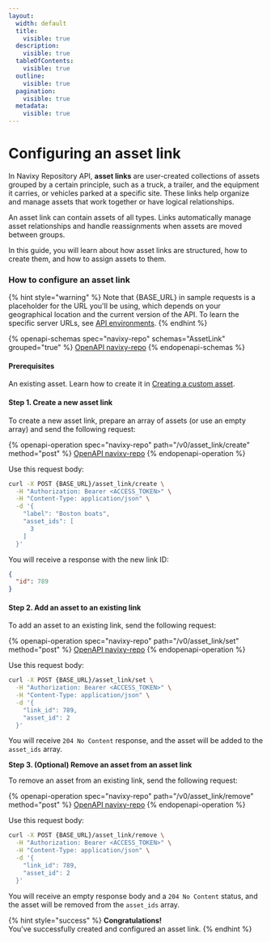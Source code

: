 ```yaml
---
layout:
  width: default
  title:
    visible: true
  description:
    visible: true
  tableOfContents:
    visible: true
  outline:
    visible: true
  pagination:
    visible: true
  metadata:
    visible: true
---
```


# Configuring an asset link

In Navixy Repository API, **asset links** are user-created collections of assets grouped by a certain principle, such as a truck, a trailer, and the equipment it carries, or vehicles parked at a specific site. These links help organize and manage assets that work together or have logical relationships.

An asset link can contain assets of all types. Links automatically manage asset relationships and handle reassignments when assets are moved between groups.

In this guide, you will learn about how asset links are structured, how to create them, and how to assign assets to them.

### How to configure an asset link

{% hint style="warning" %}
Note that {BASE\_URL} in sample requests is a placeholder for the URL you'll be using, which depends on your geographical location and the current version of the API. To learn the specific server URLs, see [API environments](../technical-reference.md#api-environments).
{% endhint %}

{% openapi-schemas spec="navixy-repo" schemas="AssetLink" grouped="true" %}
[OpenAPI navixy-repo](https://raw.githubusercontent.com/SquareGPS/navixy-api/refs/heads/navixy-repo/docs/navixy-repository-api/resources/navixy-repo-api-specification.yaml)
{% endopenapi-schemas %}

#### Prerequisites

An existing asset. Learn how to create it in [Creating a custom asset](creating-a-custom-asset.md).

#### Step 1. Create a new asset link

To create a new asset link, prepare an array of assets (or use an empty array) and send the following request:

{% openapi-operation spec="navixy-repo" path="/v0/asset_link/create" method="post" %}
[OpenAPI navixy-repo](https://raw.githubusercontent.com/SquareGPS/navixy-api/refs/heads/navixy-repo/docs/navixy-repository-api/resources/navixy-repo-api-specification.yaml)
{% endopenapi-operation %}

Use this request body:

```bash
curl -X POST {BASE_URL}/asset_link/create \
  -H "Authorization: Bearer <ACCESS_TOKEN>" \
  -H "Content-Type: application/json" \
  -d '{
    "label": "Boston boats",
    "asset_ids": [
      3
    ]
  }'
```

You will receive a response with the new link ID:

```json
{
  "id": 789
}
```

#### Step 2. Add an asset to an existing link

To add an asset to an existing link, send the following request:

{% openapi-operation spec="navixy-repo" path="/v0/asset_link/set" method="post" %}
[OpenAPI navixy-repo](https://raw.githubusercontent.com/SquareGPS/navixy-api/refs/heads/navixy-repo/docs/navixy-repository-api/resources/navixy-repo-api-specification.yaml)
{% endopenapi-operation %}

Use this request body:

```bash
curl -X POST {BASE_URL}/asset_link/set \
  -H "Authorization: Bearer <ACCESS_TOKEN>" \
  -H "Content-Type: application/json" \
  -d '{
    "link_id": 789,
    "asset_id": 2
  }'
```

You will receive `204 No Content` response, and the asset will be added to the `asset_ids` array.

**Step 3. (Optional) Remove an asset from an asset link**

To remove an asset from an existing link, send the following request:

{% openapi-operation spec="navixy-repo" path="/v0/asset_link/remove" method="post" %}
[OpenAPI navixy-repo](https://raw.githubusercontent.com/SquareGPS/navixy-api/refs/heads/navixy-repo/docs/navixy-repository-api/resources/navixy-repo-api-specification.yaml)
{% endopenapi-operation %}

Use this request body:

```bash
curl -X POST {BASE_URL}/asset_link/remove \
  -H "Authorization: Bearer <ACCESS_TOKEN>" \
  -H "Content-Type: application/json" \
  -d '{
    "link_id": 789,
    "asset_id": 2
  }'
```

You will receive an empty response body and a `204 No Content` status, and the asset will be removed from the `asset_ids` array.

{% hint style="success" %}
**Congratulations!**\
You've successfully created and configured an asset link.
{% endhint %}
